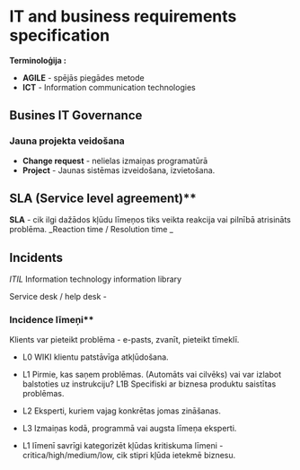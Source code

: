 # IT and business requirements specification

**Terminoloģija :**

- **AGILE** - spējās piegādes metode
- **ICT** - Information communication technologies

## Busines IT Governance

### Jauna projekta veidošana
- **Change request** - nelielas izmaiņas programatūrā
- **Project** - Jaunas sistēmas izveidošana, izvietošana.

## SLA (Service level agreement)** 
**SLA** - cik ilgi dažādos kļūdu līmeņos tiks veikta reakcija vai pilnībā atrisināts problēma. _Reaction time / Resolution time _
  
## Incidents
  _ITIL_ Information technology information library
  
  Service desk / help desk - 
  
### Incidence līmeņi**
Klients var pieteikt problēma - e-pasts, zvanīt, pieteikt tīmeklī.

 - L0  WIKI klientu patstāvīga atkļūdošana.
 - L1  Pirmie, kas saņem problēmas. (Automāts vai cilvēks) vai var izlabot balstoties uz instrukciju?  L1B Specifiski ar biznesa produktu saistītas problēmas.
 - L2  Eksperti, kuriem vajag konkrētas jomas zināšanas. 
 - L3  Izmaiņas kodā, programmā vai augsta līmeņa eksperti.

- L1 līmenī savrīgi kategorizēt kļūdas kritiskuma līmeni - critica/high/medium/low, cik stipri kļūda ietekmē biznesu.
